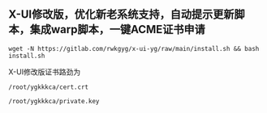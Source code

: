 ## X-UI修改版，优化新老系统支持，自动提示更新脚本，集成warp脚本，一键ACME证书申请
```
wget -N https://gitlab.com/rwkgyg/x-ui-yg/raw/main/install.sh && bash install.sh
```
X-UI修改版证书路劲为
```
/root/ygkkkca/cert.crt
```
```
/root/ygkkkca/private.key
```
